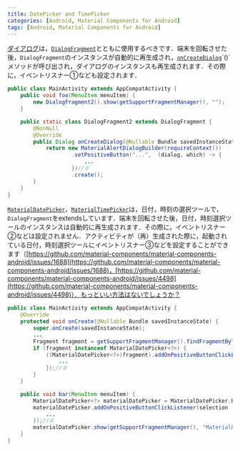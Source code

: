 ```yaml
---
title: DatePicker and TimePicker
categories: [Android, Material Components for Android]
tags: [Android, Material Components for Android]
---
```

[ダイアログ](https://developer.android.com/develop/ui/views/components/dialogs?hl=ja)は，[`DialogFragment`](https://developer.android.com/reference/androidx/fragment/app/DialogFragment)とともに使用するべきです．端末を回転させた後，`DialogFragment`のインスタンスが自動的に再生成され，[`onCreateDialog`](https://developer.android.com/reference/androidx/fragment/app/DialogFragment#onCreateDialog(android.os.Bundle))`()`メソッドが呼び出され，ダイアログのインスタンスも再生成されます．その際に，イベントリスナー①なども設定されます．
```java
public class MainActivity extends AppCompatActivity {
    public void foo(MenuItem menuItem) {
        new DialogFragment2().show(getSupportFragmentManager(), "");
    }

    public static class DialogFragment2 extends DialogFragment {
        @NonNull
        @Override
        public Dialog onCreateDialog(@Nullable Bundle savedInstanceState) {
            return new MaterialAlertDialogBuilder(requireContext())
                    .setPositiveButton("...",  (dialog, which) -> {
                        ...
                    })//①
                    .create();
        }
    }
}
```
[`MaterialDatePicker`](https://developer.android.com/reference/com/google/android/material/datepicker/MaterialDatePicker)，[`MaterialTimePicker`](https://developer.android.com/reference/com/google/android/material/timepicker/MaterialTimePicker)は，日付，時刻の選択ツールで，`DialogFragment`をextendsしています．端末を回転させた後，日付，時刻選択ツールのインスタンスは自動的に再生成されます．その際に，イベントリスナー②などは設定されません．アクティビティが（再）生成された際に，起動されている日付，時刻選択ツールにイベントリスナー③などを設定することができます（[https://github.com/material-components/material-components-android/issues/1688](https://github.com/material-components/material-components-android/issues/1688)，[https://github.com/material-components/material-components-android/issues/4498](https://github.com/material-components/material-components-android/issues/4498)）．もっといい方法はないでしょうか？
```java
public class MainActivity extends AppCompatActivity {
    @Override
    protected void onCreate(@Nullable Bundle savedInstanceState) {
        super.onCreate(savedInstanceState);
        ...
        Fragment fragment = getSupportFragmentManager().findFragmentByTag("MaterialDatePicker");
        if (fragment instanceof MaterialDatePicker<?>) {
            ((MaterialDatePicker<?>)fragment).addOnPositiveButtonClickListener(selection -> {
                ...
            });//③
        }
    }

    public void bar(MenuItem menuItem) {
        MaterialDatePicker<?> materialDatePicker = MaterialDatePicker.Builder.datePicker().build();
        materialDatePicker.addOnPositiveButtonClickListener(selection -> {
            ...
        });//②
        materialDatePicker.show(getSupportFragmentManager(), "MaterialDatePicker");
    }
}
```